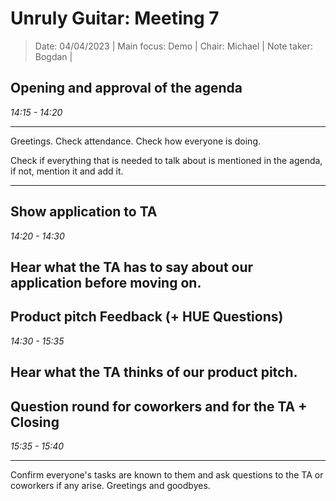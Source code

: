 # Unruly Guitar: Meeting 7

> Date: 04/04/2023 |
> Main focus: Demo |
> Chair: Michael |
> Note taker: Bogdan |

## Opening and approval of the agenda

*14:15 - 14:20* 

---

Greetings. Check attendance. Check how everyone is doing.

Check if everything that is needed to talk about is mentioned in the agenda, if not, mention it and add it.

---

## Show application to TA

*14:20 - 14:30*


Hear what the TA has to say about our application before moving on.
---

## Product pitch Feedback (+ HUE Questions)

*14:30 - 15:35*


Hear what the TA thinks of our product pitch.
---

## Question round for coworkers and for the TA + Closing

*15:35 - 15:40*

---

Confirm everyone's tasks are known to them and ask questions to the TA or coworkers if any arise. 
Greetings and goodbyes.
